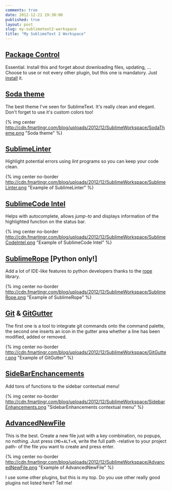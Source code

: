 ```yaml
---
comments: true
date: 2012-12-21 19:30:00
published: true
layout: post
slug: my-sublimetext2-workspace
title: "My SublimeText 2 Workspace"
---
```

<!-- more -->
## [Package Control](http://wbond.net/sublime_packages/package_control)
Essential. Install this and forget about downloading files, updating, ... Choose to use or not every other plugin, but this one is mandatory. Just [install](http://wbond.net/sublime_packages/package_control/installation) it.

## [Soda theme](https://github.com/buymeasoda/soda-theme/)

The best theme I've seen for SublimeText. It's really clean and elegant. Don't forget to use it's custom colors too!

{% img center http://cdn.fmartingr.com/blog/uploads/2012/12/SublimeWorkspace/SodaTheme.png "Soda theme" %}

## [SublimeLinter](https://github.com/SublimeLinter/SublimeLinter)
Highlight potential errors using *lint* programs so you can keep your code clean.

{% img center no-border http://cdn.fmartingr.com/blog/uploads/2012/12/SublimeWorkspace/SublimeLinter.png "Example of SublimeLinter" %}

## [SublimeCode Intel](https://github.com/Kronuz/SublimeCodeIntel)
Helps with autocomplete, allows *jump-to* and displays information of the highlighted function on the status bar.

{% img center no-border http://cdn.fmartingr.com/blog/uploads/2012/12/SublimeWorkspace/SublimeCodeIntel.png "Example of SublimeCode Intel" %}

## [SublimeRope](https://github.com/JulianEberius/SublimeRope) [**Python only!**]
Add a lot of IDE-like features to python developers thanks to the [rope](http://rope.sourceforge.net/) library.

{% img center no-border http://cdn.fmartingr.com/blog/uploads/2012/12/SublimeWorkspace/SublimeRope.png "Example of SublimeRope" %}

## [Git](https://github.com/kemayo/sublime-text-2-git) & [GitGutter](https://github.com/jisaacks/GitGutter)
The first one is a tool to integrate git commands onto the command palette, the second one inserts an icon in the gutter area whether a line has been modified, added or removed.

{% img center no-border http://cdn.fmartingr.com/blog/uploads/2012/12/SublimeWorkspace/GitGutter.png "Example of GitGutter" %}

## [SideBarEnchancements](https://github.com/titoBouzout/SideBarEnhancements)
Add tons of functions to the sidebar contextual menu!

{% img center no-border http://cdn.fmartingr.com/blog/uploads/2012/12/SublimeWorkspace/SidebarEnhancements.png "SidebarEnhancements contextual menu" %}

## [AdvancedNewFile](https://github.com/skuroda/Sublime-AdvancedNewFile)
This is the best. Create a new file just with a key combination, no popups, no nothing. Just press `CMD`+`ALT`+`N`, write the full path -relative to your project path- of the file you want to create and press enter.

{% img center no-border http://cdn.fmartingr.com/blog/uploads/2012/12/SublimeWorkspace/AdvancedNewFile.png "Example of AdvancedNewFile" %}

I use some other plugins, but this is my top. Do you use other really good plugins not listed here? Tell me!

